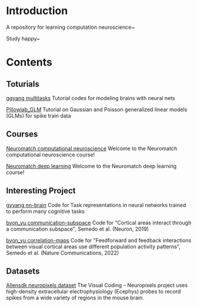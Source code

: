 # Introduction

A repository for learning computation neuroscience~

Study happy~


# Contents
## Toturials
[ggyang multitasks](https://github.com/gyyang/multitask) Tutorial codes for modeling brains with neural nets

[Pillowlab_GLM](https://github.com/pillowlab/GLMspiketraintutorial_python) Tutorial on Gaussian and Poisson generalized linear models (GLMs) for spike train data


## Courses
[Neuromatch computational neuroscience](https://compneuro.neuromatch.io/tutorials/intro.html)  Welcome to the Neuromatch computational neuroscience course!

[Neuromatch deep learning](https://deeplearning.neuromatch.io/tutorials/intro.html)  Welcome to the Neuromatch deep learning course!

## Interesting Project
[gyyang nn-brain](https://github.com/gyyang/nn-brain)  Code for Task representations in neural networks trained to perform many cognitive tasks

[byon_yu communication-subspace](https://github.com/joao-semedo/communication-subspace)  Code for "Cortical areas interact through a communication subspace", Semedo et al. (Neuron, 2019) 

[byon_yu correlation-maps](https://github.com/joao-semedo/canonical-correlation-maps)  Code for "Feedforward and feedback interactions between visual cortical areas use different population activity patterns", Semedo et al. (Nature Communications, 2022) 

## Datasets
[Allensdk neuropixels dataset](https://allensdk.readthedocs.io/en/latest/visual_coding_neuropixels.html)  The Visual Coding – Neuropixels project uses high-density extracellular electrophysiology (Ecephys) probes to record spikes from a wide variety of regions in the mouse brain. 


 